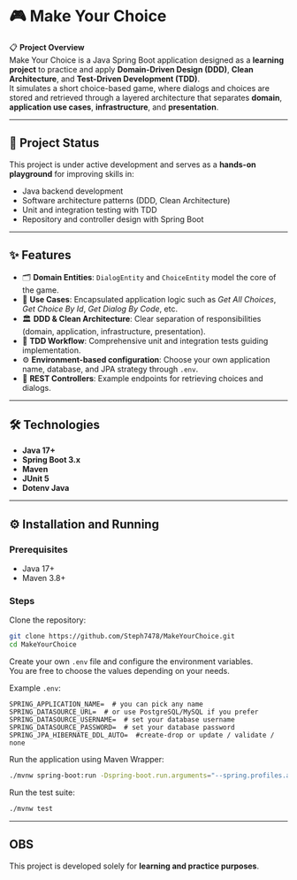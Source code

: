 # 🎮 Make Your Choice

📋 **Project Overview**  
Make Your Choice is a Java Spring Boot application designed as a **learning project** to practice and apply **Domain-Driven Design (DDD)**, **Clean Architecture**, and **Test-Driven Development (TDD)**.  
It simulates a short choice-based game, where dialogs and choices are stored and retrieved through a layered architecture that separates **domain**, **application use cases**, **infrastructure**, and **presentation**.  

---

## 🚧 Project Status  
This project is under active development and serves as a **hands-on playground** for improving skills in:  

- Java backend development  
- Software architecture patterns (DDD, Clean Architecture)  
- Unit and integration testing with TDD  
- Repository and controller design with Spring Boot  

---

## ✨ Features  

- 🗂️ **Domain Entities**: `DialogEntity` and `ChoiceEntity` model the core of the game.  
- 🧩 **Use Cases**: Encapsulated application logic such as *Get All Choices*, *Get Choice By Id*, *Get Dialog By Code*, etc.  
- 🏛️ **DDD & Clean Architecture**: Clear separation of responsibilities (domain, application, infrastructure, presentation).  
- 🧪 **TDD Workflow**: Comprehensive unit and integration tests guiding implementation.  
- ⚙️ **Environment-based configuration**: Choose your own application name, database, and JPA strategy through `.env`.  
- 📡 **REST Controllers**: Example endpoints for retrieving choices and dialogs.  

---

## 🛠️ Technologies  

- **Java 17+**  
- **Spring Boot 3.x**  
- **Maven**  
- **JUnit 5**  
- **Dotenv Java**  

---

## ⚙️ Installation and Running  

### Prerequisites  
- Java 17+  
- Maven 3.8+  

### Steps  

Clone the repository:  

```bash
git clone https://github.com/Steph7478/MakeYourChoice.git
cd MakeYourChoice
```

Create your own `.env` file and configure the environment variables.  
You are free to choose the values depending on your needs.  

Example `.env`:  

```env
SPRING_APPLICATION_NAME=  # you can pick any name
SPRING_DATASOURCE_URL=  # or use PostgreSQL/MySQL if you prefer
SPRING_DATASOURCE_USERNAME=  # set your database username
SPRING_DATASOURCE_PASSWORD=  # set your database password
SPRING_JPA_HIBERNATE_DDL_AUTO=  #create-drop or update / validate / none
```

Run the application using Maven Wrapper:  

```bash
./mvnw spring-boot:run -Dspring-boot.run.arguments="--spring.profiles.active=dev"
```

Run the test suite:  

```bash
./mvnw test
```

---

## OBS

This project is developed solely for **learning and practice purposes**.  
